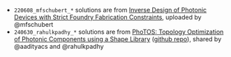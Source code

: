 - `220608_mfschubert_*` solutions are from [Inverse Design of Photonic Devices with Strict Foundry Fabrication Constraints](https://pubs.acs.org/doi/10.1021/acsphotonics.2c00313), uploaded by @mfschubert
- `240630_rahulkpadhy_*` solutions are from [PhoTOS: Topology Optimization of Photonic Components using a Shape Library](https://arxiv.org/abs/2407.00845) ([github repo](https://github.com/aadityacs/PhoTOS)), shared by @aadityacs and @rahulkpadhy
